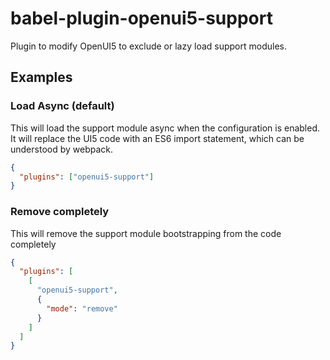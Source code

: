 # babel-plugin-openui5-support

Plugin to modify OpenUI5 to exclude or lazy load support modules. 

## Examples

### Load Async (default)

This will load the support module async when the configuration is enabled. It will replace the UI5 code 
with an ES6 import statement, which can be understood by webpack.

```json
{
  "plugins": ["openui5-support"]
}
```

### Remove completely

This will remove the support module bootstrapping from the code completely

```json
{
  "plugins": [
    [
      "openui5-support",
      {
        "mode": "remove"
      }
    ]
  ]
}
```
